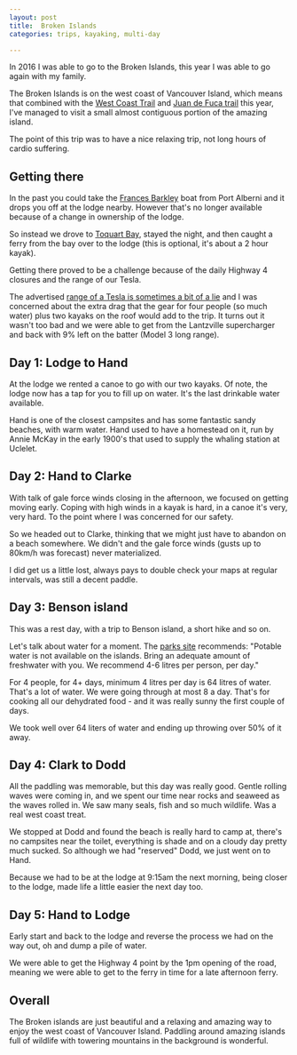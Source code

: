 ```yaml
---
layout: post
title:  Broken Islands
categories: trips, kayaking, multi-day

---
```


In 2016 I was able to go to the Broken Islands, this year I was able to go again with my family.

The Broken Islands is on the west coast of Vancouver Island, which means that combined with the <a href="/2023-07-31-west-coast-trail.html">West Coast Trail</a> and <a href="/2023-06-20-juan-de-fuca.html">Juan de Fuca trail</a> this year, I've managed to visit a small almost contiguous portion of the amazing island.

The point of this trip was to have a nice relaxing trip, not long hours of cardio suffering.

## Getting there

In the past you could take the <a href="http://www.ladyrosemarine.com/">Frances Barkley</a> boat from Port Alberni and it drops you off at the lodge nearby. However that's no longer available because of a change in ownership of the lodge.

So instead we drove to <a href="https://www.google.com/maps/place/Toquart+Bay,+Ucluelet,+BC+V0R+2B0/@49.0230739,-125.3678869,14z/data=!4m14!1m7!3m6!1s0x54890eb87d1b663b:0xb0e618a4654b73cb!2sToquart+Bay!8m2!3d49.0230762!4d-125.3472445!16s%2Fg%2F11clht847j!3m5!1s0x54890ebadbcf96e5:0xba1f01a06bc43efd!8m2!3d49.019025!4d-125.3595125!16s%2Fg%2F11_qy1cvs?entry=ttu">Toquart Bay</a>, stayed the night, and then caught a ferry from the bay over to the lodge (this is optional, it's about a 2 hour kayak).

Getting there proved to be a challenge because of the daily Highway 4 closures and the range of our Tesla.

The advertised <a href="https://www.reuters.com/legal/tesla-faces-california-class-action-its-ev-range-claims-2023-08-03/">range of a Tesla is sometimes a bit of a lie</a> and I was concerned about the extra drag that the gear for four people (so much water) plus two kayaks on the roof would add to the trip. It turns out it wasn't too bad and we were able to get from the Lantzville supercharger and back with 9% left on the batter (Model 3 long range).

## Day 1: Lodge to Hand

At the lodge we rented a canoe to go with our two kayaks. Of note, the lodge now has a tap for you to fill up on water. It's the last drinkable water available.

<div class="strava-embed-placeholder" data-embed-type="activity" data-embed-id="9675459494"></div><script src="https://strava-embeds.com/embed.js"></script>

Hand is one of the closest campsites and has some fantastic sandy beaches, with warm water. Hand used to have a homestead on it, run by Annie McKay in the early 1900's that used to supply the whaling station at Uclelet.

## Day 2: Hand to Clarke

With talk of gale force winds closing in the afternoon, we focused on getting moving early. Coping with high winds in a kayak is hard, in a canoe it's very, very hard. To the point where I was concerned for our safety.

So we headed out to Clarke, thinking that we might just have to abandon on a beach somewhere. We didn't and the gale force winds (gusts up to 80km/h was forecast) never materialized.

<div class="strava-embed-placeholder" data-embed-type="activity" data-embed-id="9675459711"></div><script src="https://strava-embeds.com/embed.js"></script>

I did get us a little lost, always pays to double check your maps at regular intervals, was still a decent paddle.

## Day 3: Benson island

This was a rest day, with a trip to Benson island, a short hike and so on.

<div class="strava-embed-placeholder" data-embed-type="activity" data-embed-id="9681782216"></div><script src="https://strava-embeds.com/embed.js"></script>

Let's talk about water for a moment. The <a href="https://parks.canada.ca/pn-np/bc/pacificrim/activ/camping/activ4">parks site</a> recommends: "Potable water is not available on the islands. Bring an adequate amount of freshwater with you. We recommend 4-6 litres per person, per day." 

For 4 people, for 4+ days, minimum 4 litres per day is 64 litres of water. That's a lot of water. We were going through at most 8 a day. That's for cooking all our dehydrated food - and it was really sunny the first couple of days.

We took well over 64 liters of water and ending up throwing over 50% of it away.

## Day 4: Clark to Dodd

All the paddling was memorable, but this day was really good. Gentle rolling waves were coming in, and we spent our time near rocks and seaweed as the waves rolled in. We saw many seals, fish and so much wildlife. Was a real west coast treat.

<div class="strava-embed-placeholder" data-embed-type="activity" data-embed-id="9688896835"></div><script src="https://strava-embeds.com/embed.js"></script>

We stopped at Dodd and found the beach is really hard to camp at, there's no campsites near the toilet, everything is shade and on a cloudy day pretty much sucked. So although we had "reserved" Dodd, we just went on to Hand.

<div class="strava-embed-placeholder" data-embed-type="activity" data-embed-id="9688896798"></div><script src="https://strava-embeds.com/embed.js"></script>

Because we had to be at the lodge at 9:15am the next morning, being closer to the lodge, made life a little easier the next day too.

## Day 5: Hand to Lodge

Early start and back to the lodge and reverse the process we had on the way out, oh and dump a pile of water.

<div class="strava-embed-placeholder" data-embed-type="activity" data-embed-id="9693372968"></div><script src="https://strava-embeds.com/embed.js"></script>

We were able to get the Highway 4 point by the 1pm opening of the road, meaning we were able to get to the ferry in time for a late afternoon ferry.

## Overall

The Broken islands are just beautiful and a relaxing and amazing way to enjoy the west coast of Vancouver Island. Paddling around amazing islands full of wildlife with towering mountains in the background is wonderful.